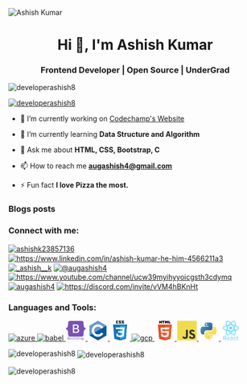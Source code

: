 ![Ashish Kumar](https://user-images.githubusercontent.com/90233808/194742137-1381fc53-a2b0-4497-9125-336ae26a2e11.png)

<h1 align="center">Hi 👋, I'm Ashish Kumar</h1>
<h3 align="center">Frontend Developer | Open Source | UnderGrad</h3>

<p align="left"> <img src="https://komarev.com/ghpvc/?username=developerashish8&label=Profile%20views&color=0e75b6&style=flat" alt="developerashish8" /> </p>

<p align="left"> <a href="https://github.com/ryo-ma/github-profile-trophy"><img src="https://github-profile-trophy.vercel.app/?username=developerashish8" alt="developerashish8" /></a> </p>

- 🔭 I’m currently working on [Codechamp's Website](https://codechamp.tech/)

- 🌱 I’m currently learning **Data Structure and Algorithm**

- 💬 Ask me about **HTML, CSS, Bootstrap, C**

- 📫 How to reach me **augashish4@gmail.com**

- ⚡ Fun fact **I love Pizza the most.**

### Blogs posts
<!-- BLOG-POST-LIST:START -->
<!-- BLOG-POST-LIST:END -->

<h3 align="left">Connect with me:</h3>
<p align="left">
<a href="https://twitter.com/ashishk23857136" target="blank"><img align="center" src="https://raw.githubusercontent.com/rahuldkjain/github-profile-readme-generator/master/src/images/icons/Social/twitter.svg" alt="ashishk23857136" height="30" width="40" /></a>
<a href="https://linkedin.com/in/https://www.linkedin.com/in/ashish-kumar-he-him-4566211a3" target="blank"><img align="center" src="https://raw.githubusercontent.com/rahuldkjain/github-profile-readme-generator/master/src/images/icons/Social/linked-in-alt.svg" alt="https://www.linkedin.com/in/ashish-kumar-he-him-4566211a3" height="30" width="40" /></a>
<a href="https://instagram.com/_ashish__k" target="blank"><img align="center" src="https://raw.githubusercontent.com/rahuldkjain/github-profile-readme-generator/master/src/images/icons/Social/instagram.svg" alt="_ashish__k" height="30" width="40" /></a>
<a href="https://medium.com/@augashish4" target="blank"><img align="center" src="https://raw.githubusercontent.com/rahuldkjain/github-profile-readme-generator/master/src/images/icons/Social/medium.svg" alt="@augashish4" height="30" width="40" /></a>
<a href="https://www.youtube.com/c/https://www.youtube.com/channel/ucw39myihyyoicgsth3cdymq" target="blank"><img align="center" src="https://raw.githubusercontent.com/rahuldkjain/github-profile-readme-generator/master/src/images/icons/Social/youtube.svg" alt="https://www.youtube.com/channel/ucw39myihyyoicgsth3cdymq" height="30" width="40" /></a>
<a href="https://www.hackerrank.com/augashish4" target="blank"><img align="center" src="https://raw.githubusercontent.com/rahuldkjain/github-profile-readme-generator/master/src/images/icons/Social/hackerrank.svg" alt="augashish4" height="30" width="40" /></a>
<a href="https://discord.gg/https://discord.com/invite/vVM4hBKnHt" target="blank"><img align="center" src="https://raw.githubusercontent.com/rahuldkjain/github-profile-readme-generator/master/src/images/icons/Social/discord.svg" alt="https://discord.com/invite/vVM4hBKnHt" height="30" width="40" /></a>
</p>

<h3 align="left">Languages and Tools:</h3>
<p align="left"> <a href="https://azure.microsoft.com/en-in/" target="_blank" rel="noreferrer"> <img src="https://www.vectorlogo.zone/logos/microsoft_azure/microsoft_azure-icon.svg" alt="azure" width="40" height="40"/> </a> <a href="https://babeljs.io/" target="_blank" rel="noreferrer"> <img src="https://www.vectorlogo.zone/logos/babeljs/babeljs-icon.svg" alt="babel" width="40" height="40"/> </a> <a href="https://getbootstrap.com" target="_blank" rel="noreferrer"> <img src="https://raw.githubusercontent.com/devicons/devicon/master/icons/bootstrap/bootstrap-plain-wordmark.svg" alt="bootstrap" width="40" height="40"/> </a> <a href="https://www.cprogramming.com/" target="_blank" rel="noreferrer"> <img src="https://raw.githubusercontent.com/devicons/devicon/master/icons/c/c-original.svg" alt="c" width="40" height="40"/> </a> <a href="https://www.w3schools.com/css/" target="_blank" rel="noreferrer"> <img src="https://raw.githubusercontent.com/devicons/devicon/master/icons/css3/css3-original-wordmark.svg" alt="css3" width="40" height="40"/> </a> <a href="https://cloud.google.com" target="_blank" rel="noreferrer"> <img src="https://www.vectorlogo.zone/logos/google_cloud/google_cloud-icon.svg" alt="gcp" width="40" height="40"/> </a> <a href="https://www.w3.org/html/" target="_blank" rel="noreferrer"> <img src="https://raw.githubusercontent.com/devicons/devicon/master/icons/html5/html5-original-wordmark.svg" alt="html5" width="40" height="40"/> </a> <a href="https://developer.mozilla.org/en-US/docs/Web/JavaScript" target="_blank" rel="noreferrer"> <img src="https://raw.githubusercontent.com/devicons/devicon/master/icons/javascript/javascript-original.svg" alt="javascript" width="40" height="40"/> </a> <a href="https://www.python.org" target="_blank" rel="noreferrer"> <img src="https://raw.githubusercontent.com/devicons/devicon/master/icons/python/python-original.svg" alt="python" width="40" height="40"/> </a> <a href="https://reactjs.org/" target="_blank" rel="noreferrer"> <img src="https://raw.githubusercontent.com/devicons/devicon/master/icons/react/react-original-wordmark.svg" alt="react" width="40" height="40"/> </a> </p>

<p><img align="left" src="https://github-readme-stats.vercel.app/api/top-langs?username=developerashish8&show_icons=true&locale=en&layout=compact" alt="developerashish8" /></p>

<p>&nbsp;<img align="center" src="https://github-readme-stats.vercel.app/api?username=developerashish8&show_icons=true&locale=en" alt="developerashish8" /></p>

<p><img align="center" src="https://github-readme-streak-stats.herokuapp.com/?user=developerashish8&" alt="developerashish8" /></p>

